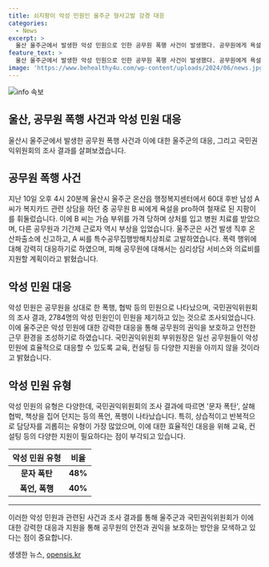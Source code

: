```yaml
---
title: 쇠지팡이 악성 민원인 울주군 형사고발 강경 대응
categories:
  - News
excerpt: >
  울산 울주군에서 발생한 악성 민원으로 인한 공무원 폭행 사건이 발생했다. 공무원에게 욕설과 폭력을 행사한 60대 남성 A씨가 형사 고발됐으며, 이로 인해 공무원과 기간제 근로자가 다쳤다. 울주군은 강력 대응을 통해 공무원 보호와 안전한 근무 환경 조성을 약속했고, 국민권익위원회의 조사에 따르면 악성 민원으로 인한 폭행·협박 등의 사례가 증가하고 있다. 권익위는 이에 대한 공무원 교육 및 지원을 강조했다. 사건의 세부 내용과 대응 조치에 대한 더 많은 정보를 확인하고 싶다면 클릭해보세요.
feature_text: >
  울산 울주군에서 발생한 악성 민원으로 인한 공무원 폭행 사건이 발생했다. 공무원에게 욕설과 폭력을 행사한 60대 남성 A씨가 형사 고발됐으며, 이로 인해 공무원과 기간제 근로자가 다쳤다. 울주군은 강력 대응을 통해 공무원 보호와 안전한 근무 환경 조성을 약속했고, 국민권익위원회의 조사에 따르면 악성 민원으로 인한 폭행·협박 등의 사례가 증가하고 있다. 권익위는 이에 대한 공무원 교육 및 지원을 강조했다. 사건의 세부 내용과 대응 조치에 대한 더 많은 정보를 확인하고 싶다면 클릭해보세요.
image: 'https://www.behealthy4u.com/wp-content/uploads/2024/06/news.jpg'
---
```


<p><img src="https://www.behealthy4u.com/wp-content/uploads/2024/06/news.jpg" alt="info 속보" /></p>

<h2>울산, 공무원 폭행 사건과 악성 민원 대응</h2>

<p data-ke-size="size16">울산시 울주군에서 발생한 공무원 폭행 사건과 이에 대한 울주군의 대응, 그리고 국민권익위원회의 조사 결과를 살펴보겠습니다.</p>

<h2>공무원 폭행 사건</h2>

<p data-ke-size="size16">지난 10일 오후 4시 20분께 울산시 울주군 온산읍 행정복지센터에서 60대 후반 남성 A 씨가 복지카드 관련 상담을 하던 중 공무원 B 씨에게 욕설을 pro하여 철재로 된 지팡이를 휘둘렀습니다. 이에 B 씨는 가슴 부위를 가격 당하며 상처를 입고 병원 치료를 받았으며, 다른 공무원과 기간제 근로자 역시 부상을 입었습니다. 울주군은 사건 발생 직후 온산파출소에 신고하고, A 씨를 특수공무집행방해치상죄로 고발하였습니다. 폭력 행위에 대해 강력히 대응하기로 하였으며, 피해 공무원에 대해서는 심리상담 서비스와 의료비를 지원할 계획이라고 밝혔습니다.</p>

<h2>악성 민원 대응</h2>

<p data-ke-size="size16">악성 민원은 공무원을 상대로 한 폭행, 협박 등의 민원으로 나타났으며, 국민권익위원회의 조사 결과, 2784명의 악성 민원인이 민원을 제기하고 있는 것으로 조사되었습니다. 이에 울주군은 악성 민원에 대한 강력한 대응을 통해 공무원의 권익을 보호하고 안전한 근무 환경을 조성하기로 하였습니다. 국민권익위원회 부위원장은 일선 공무원들이 악성 민원에 효율적으로 대응할 수 있도록 교육, 컨설팅 등 다양한 지원을 아끼지 않을 것이라고 밝혔습니다.</p>

<h2>악성 민원 유형</h2>

<p data-ke-size="size16">악성 민원의 유형은 다양한데, 국민권익위원회의 조사 결과에 따르면 '문자 폭탄', 살해 협박, 책상을 집어 던지는 등의 폭언, 폭행이 나타났습니다. 특히, 상습적이고 반복적으로 담당자를 괴롭히는 유형이 가장 많았으며, 이에 대한 효율적인 대응을 위해 교육, 컨설팅 등의 다양한 지원이 필요하다는 점이 부각되고 있습니다.</p>

<table>
    <thead>
        <tr>
            <th style="text-align: center;">악성 민원 유형</th>
            <th style="text-align: center;">비율</th>
        </tr>
    </thead>
    <tbody>
        <tr>
            <td style="text-align: center;"><b>문자 폭탄</b></td>
            <td style="text-align: center;"><b>48%</b></td>
        </tr>
        <tr>
            <td style="text-align: center;"><b>폭언, 폭행</b></td>
            <td style="text-align: center;"><b>40%</b></td>
        </tr>
    </tbody>
</table>

<hr>

<p data-ke-size="size16">이러한 악성 민원과 관련된 사건과 조사 결과를 통해 울주군과 국민권익위원회가 이에 대한 강력한 대응과 지원을 통해 공무원의 안전과 권익을 보호하는 방안을 모색하고 있다는 점이 중요합니다.</p>
생생한 뉴스, <a href="https://opensis.kr" rel="dofollow">opensis.kr</a>


